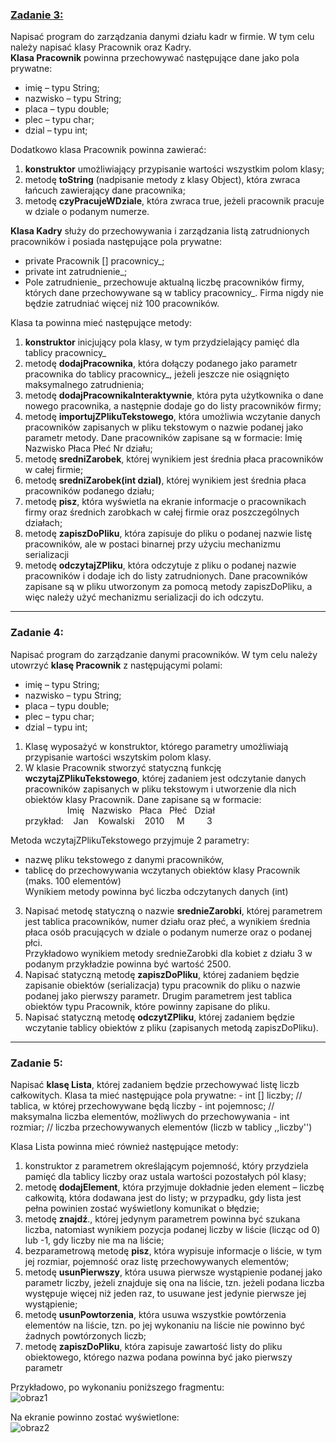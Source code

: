 <h3><u>Zadanie 3:</u></h3>
Napisać program do zarządzania danymi działu kadr w firmie. W tym celu należy napisać klasy
Pracownik oraz Kadry.<br />
<b>Klasa Pracownik</b> powinna przechowywać następujące dane jako pola prywatne:

- imię – typu String;
- nazwisko – typu String;
- placa – typu double;
- plec – typu char;
- dzial – typu int;

Dodatkowo klasa Pracownik powinna zawierać:<br />
1. <b>konstruktor</b> umożliwiający przypisanie wartości wszystkim polom klasy;<br />
2. metodę <b>toString</b> (nadpisanie metody z klasy Object), która zwraca łańcuch zawierający dane
pracownika;<br />
3. metodę <b>czyPracujeWDziale</b>, która zwraca true, jeżeli pracownik pracuje w dziale o
podanym numerze.

<b>Klasa Kadry</b> służy do przechowywania i zarządzania listą zatrudnionych pracowników i posiada
następujące pola prywatne:
* private Pracownik [] pracownicy_;
* private int zatrudnienie_;
* Pole zatrudnienie_ przechowuje aktualną liczbę pracowników firmy, których dane przechowywane
są w tablicy pracownicy_. Firma nigdy nie będzie zatrudniać więcej niż 100 pracowników.

Klasa ta powinna mieć następujące metody:

1. <b>konstruktor</b> inicjujący pola klasy, w tym przydzielający pamięć dla tablicy pracownicy_
2. metodę <b>dodajPracownika</b>, która dołączy podanego jako parametr pracownika do tablicy
   pracownicy_, jeżeli jeszcze nie osiągnięto maksymalnego zatrudnienia;
3. metodę <b>dodajPracownikaInteraktywnie</b>, która pyta użytkownika o dane nowego
   pracownika, a następnie dodaje go do listy pracowników firmy; 
4. metodę <b>importujZPlikuTekstowego</b>, która umożliwia wczytanie danych pracowników
   zapisanych w pliku tekstowym o nazwie podanej jako parametr metody. Dane pracowników
   zapisane są w formacie: Imię Nazwisko Płaca Płeć Nr działu;
5. metodę <b>sredniZarobek</b>, której wynikiem jest średnia płaca pracowników w całej firmie; 
6. metodę <b>sredniZarobek(int dzial)</b>, której wynikiem jest średnia płaca pracowników
   podanego działu;
7. metodę <b>pisz</b>, która wyświetla na ekranie informacje o pracownikach firmy oraz średnich
   zarobkach w całej firmie oraz poszczególnych działach; 
8. metodę <b>zapiszDoPliku</b>, która zapisuje do pliku o podanej nazwie listę pracowników, ale
   w postaci binarnej przy użyciu mechanizmu serializacji 
9. metodę <b>odczytajZPliku</b>, która odczytuje z pliku o podanej nazwie pracowników i dodaje
    ich do listy zatrudnionych. Dane pracowników zapisane są w pliku utworzonym za pomocą
    metody zapiszDoPliku, a więc należy użyć mechanizmu serializacji do ich odczytu.
___

<h3>Zadanie 4:</h3>
Napisać program do zarządzanie danymi pracowników. W tym celu należy utowrzyć <b>klasę Pracownik</b> z następującymi polami:

- imię – typu String;
- nazwisko – typu String;
- placa – typu double;
- plec – typu char;
- dzial – typu int;

1. Klasę wyposażyć w konstruktor, którego parametry umożliwiają przypisanie wartości wszytskim polom klasy.
2. W klasie Pracownik stworzyć statyczną funkcję <b>wczytajZPlikuTekstowego</b>, której zadaniem jest odczytanie danych pracowników zapisanych w pliku tekstowym i utworzenie dla nich obiektów klasy Pracownik. Dane zapisane są w formacie:<br />
   &nbsp;&nbsp;&nbsp;&nbsp;&nbsp;&nbsp;&nbsp;&nbsp;&nbsp;&nbsp;&nbsp;&nbsp;&nbsp;&nbsp;&nbsp;&nbsp;&nbsp;Imię&nbsp;&nbsp; Nazwisko&nbsp;&nbsp; Płaca&nbsp;&nbsp; Płeć&nbsp;&nbsp; Dział <br />
 przykład:&nbsp;&nbsp;&nbsp;&nbsp;Jan&nbsp;&nbsp;&nbsp; Kowalski&nbsp;&nbsp;&nbsp; 2010&nbsp;&nbsp;&nbsp;&nbsp; M&nbsp;&nbsp;&nbsp;&nbsp;&nbsp;&nbsp;&nbsp;&nbsp; 3&nbsp;&nbsp;<br />

Metoda wczytajZPlikuTekstowego przyjmuje 2 parametry:

   - nazwę pliku tekstowego z danymi pracowników,&nbsp;
   - tablicę do przechowywania wczytanych obiektów klasy Pracownik (maks. 100
     elementów)   <br />
Wynikiem metody powinna być liczba odczytanych danych (int)
3. Napisać metodę statyczną o nazwie <b>srednieZarobki</b>, której parametrem jest tablica
   pracowników, numer działu oraz płeć, a wynikiem średnia płaca osób pracujących w dziale
   o podanym numerze oraz o podanej płci.<br />
   Przykładowo wynikiem metody srednieZarobki dla kobiet z działu 3 w podanym
   przykładzie powinna być wartość 2500.
4. Napisać statyczną metodę <b>zapiszDoPliku</b>, której zadaniem będzie zapisanie obiektów
   (serializacja) typu pracownik do pliku o nazwie podanej jako pierwszy parametr. Drugim
   parametrem jest tablica obiektów typu Pracownik, które powinny zapisane do pliku.
5. Napisać statyczną metodę <b>odczytZPliku</b>, której zadaniem będzie wczytanie tablicy
   obiektów z pliku (zapisanych metodą zapiszDoPliku).
___

<h3>Zadanie 5:</h3>
Napisać <b>klasę Lista</b>, której zadaniem będzie przechowywać listę liczb całkowitych. Klasa ta mieć
następujące pola prywatne:
- int [] liczby; // tablica, w której przechowywane będą liczby
- int pojemnosc; // maksymalna liczba elementów, możliwych do przechowywania
- int rozmiar; // liczba przechowywanych elementów (liczb w tablicy ,,liczby'')<br />

Klasa Lista powinna mieć również następujące metody:
1. konstruktor z parametrem określającym pojemność, który przydziela pamięć dla tablicy
liczby oraz ustala wartości pozostałych pól klasy;
2. metodę <b>dodajElement</b>, która przyjmuje dokładnie jeden element – liczbę całkowitą,
  która dodawana jest do listy; w przypadku, gdy lista jest pełna powinien zostać wyświetlony
  komunikat o błędzie;
3. metodę <b>znajdź</b>., której jedynym parametrem powinna być szukana liczba, natomiast
  wynikiem pozycja podanej liczby w liście (licząc od 0) lub -1, gdy liczby nie ma na liście;
4. bezparametrową metodę <b>pisz</b>, która wypisuje informacje o liście, w tym jej rozmiar,
  pojemność oraz listę przechowywanych elementów;
5. metodę <b>usunPierwszy</b>, która usuwa pierwsze wystąpienie podanej jako parametr liczby,
  jeżeli znajduje się ona na liście, tzn. jeżeli podana liczba występuje więcej niż jeden raz, to
  usuwane jest jedynie pierwsze jej wystąpienie;
6. metodę <b>usunPowtorzenia</b>, która usuwa wszystkie powtórzenia elementów na liście,
  tzn. po jej wykonaniu na liście nie powinno być żadnych powtórzonych liczb;
7. metodę <b>zapiszDoPliku</b>, która zapisuje zawartość listy do pliku obiektowego, którego
  nazwa podana powinna być jako pierwszy parametr

Przykładowo, po wykonaniu poniższego fragmentu:<br />
![obraz1](https://github.com/MarlenaSP/zadania_damian/assets/132934736/adcdd6cf-ae88-4e3b-a0b7-c63cb6afdd1f)

Na ekranie powinno zostać wyświetlone:<br />
![obraz2](https://github.com/MarlenaSP/zadania_damian/assets/132934736/6425374a-942d-449b-b9c0-12a69dfc9ac3)

